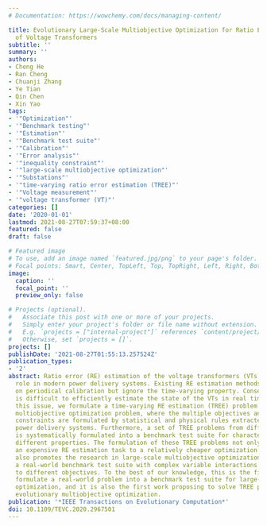 ```yaml
---
# Documentation: https://wowchemy.com/docs/managing-content/

title: Evolutionary Large-Scale Multiobjective Optimization for Ratio Error Estimation
  of Voltage Transformers
subtitle: ''
summary: ''
authors:
- Cheng He
- Ran Cheng
- Chuanji Zhang
- Ye Tian
- Qin Chen
- Xin Yao
tags:
- '"Optimization"'
- '"Benchmark testing"'
- '"Estimation"'
- '"Benchmark test suite"'
- '"Calibration"'
- '"Error analysis"'
- '"inequality constraint"'
- '"large-scale multiobjective optimization"'
- '"Substations"'
- '"time-varying ratio error estimation (TREE)"'
- '"Voltage measurement"'
- '"voltage transformer (VT)"'
categories: []
date: '2020-01-01'
lastmod: 2021-08-27T07:59:37+08:00
featured: false
draft: false

# Featured image
# To use, add an image named `featured.jpg/png` to your page's folder.
# Focal points: Smart, Center, TopLeft, Top, TopRight, Left, Right, BottomLeft, Bottom, BottomRight.
image:
  caption: ''
  focal_point: ''
  preview_only: false

# Projects (optional).
#   Associate this post with one or more of your projects.
#   Simply enter your project's folder or file name without extension.
#   E.g. `projects = ["internal-project"]` references `content/project/deep-learning/index.md`.
#   Otherwise, set `projects = []`.
projects: []
publishDate: '2021-08-27T01:55:13.257524Z'
publication_types:
- '2'
abstract: Ratio error (RE) estimation of the voltage transformers (VTs) plays an important
  role in modern power delivery systems. Existing RE estimation methods mainly focus
  on periodical calibration but ignore the time-varying property. Consequently, it
  is difficult to efficiently estimate the state of the VTs in real time. To address
  this issue, we formulate a time-varying RE estimation (TREE) problem into a large-scale
  multiobjective optimization problem, where the multiple objectives and inequality
  constraints are formulated by statistical and physical rules extracted from the
  power delivery systems. Furthermore, a set of TREE problems from different substations
  is systematically formulated into a benchmark test suite for characterizing their
  different properties. The formulation of these TREE problems not only transfers
  an expensive RE estimation task to a relatively cheaper optimization problem but
  also promotes the research in large-scale multiobjective optimization by providing
  a real-world benchmark test suite with complex variable interactions and correlations
  to different objectives. To the best of our knowledge, this is the first time to
  formulate a real-world problem into a benchmark test suite for large-scale multiobjective
  optimization, and it is also the first work proposing to solve TREE problems via
  evolutionary multiobjective optimization.
publication: '*IEEE Transactions on Evolutionary Computation*'
doi: 10.1109/TEVC.2020.2967501
---
```

